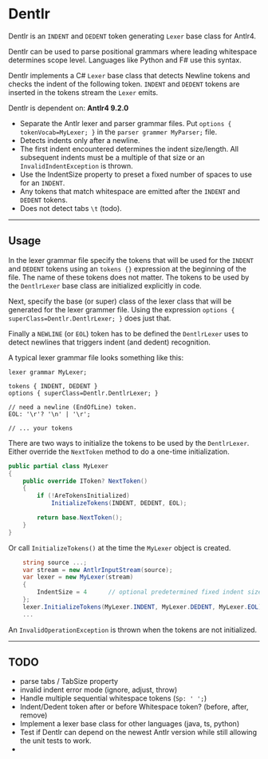 # Dentlr

Dentlr is an `INDENT` and `DEDENT` token generating `Lexer` base class for Antlr4.

Dentlr can be used to parse positional grammars where leading whitespace determines scope level.
Languages like Python and F# use this syntax.

Dentlr implements a C# `Lexer` base class that detects Newline tokens 
and checks the indent of the following token. `INDENT` and `DEDENT` tokens are inserted in the tokens stream the `Lexer` emits.

Dentlr is dependent on: **Antlr4 9.2.0**

- Separate the Antlr lexer and parser grammar files. Put `options { tokenVocab=MyLexer; }` in the `parser grammer MyParser;` file.
- Detects indents only after a newline.
- The first indent encountered determines the indent size/length. All subsequent indents must be a multiple of that size or an `InvalidIndentException` is thrown.
- Use the IndentSize property to preset a fixed number of spaces to use for an `INDENT`.
- Any tokens that match whitespace are emitted after the `INDENT` and `DEDENT` tokens.
- Does not detect tabs `\t` (todo).

---

## Usage

In the lexer grammar file specify the tokens that will be used for the `INDENT` and `DEDENT` tokens using an `tokens {}` expression at the beginning of the file.
The name of these tokens does not matter. The tokens to be used by the `DentlrLexer` base class are initialized explicitly in code.

Next, specify the base (or super) class of the lexer class that will be generated for the lexer grammer file.
Using the expression `options { superClass=Dentlr.DentlrLexer; }` does just that.

Finally a `NEWLINE` (or `EOL`) token has to be defined the `DentlrLexer` uses to detect newlines that triggers indent (and dedent) recognition.

A typical lexer grammar file looks something like this:

```g4
lexer grammar MyLexer;

tokens { INDENT, DEDENT }
options { superClass=Dentlr.DentlrLexer; }

// need a newline (EndOfLine) token.
EOL: '\r'? '\n' | '\r';

// ... your tokens
```

There are two ways to initialize the tokens to be used by the `DentlrLexer`.
Either override the `NextToken` method to do a one-time initialization.

```csharp
public partial class MyLexer
{
    public override IToken? NextToken()
    {
        if (!AreTokensInitialized)
            InitializeTokens(INDENT, DEDENT, EOL);

        return base.NextToken();
    }
}
```

Or call `InitializeTokens()` at the time the `MyLexer` object is created.

```csharp
    string source ...;
    var stream = new AntlrInputStream(source);
    var lexer = new MyLexer(stream)
    {
        IndentSize = 4      // optional predetermined fixed indent size
    };
    lexer.InitializeTokens(MyLexer.INDENT, MyLexer.DEDENT, MyLexer.EOL);
    ...
```

An `InvalidOperationException` is thrown when the tokens are not initialized.

---

## TODO

- parse tabs / TabSize property
- invalid indent error mode (ignore, adjust, throw)
- Handle multiple sequential whitespace tokens (`Sp: ' ';`)
- Indent/Dedent token after or before Whitespace token? (before, after, remove)
- Implement a lexer base class for other languages (java, ts, python)
- Test if Dentlr can depend on the newest Antlr version while still allowing the unit tests to work.
- 